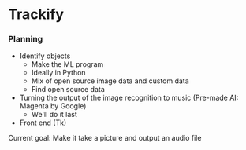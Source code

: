 # Trackify

### Planning
* Identify objects
	- Make the ML program
	- Ideally in Python
	- Mix of open source image data and custom data
	- Find open source data
* Turning the output of the image recognition to music (Pre-made AI: Magenta by Google)
	- We'll do it last
* Front end (Tk)

Current goal: Make it take a picture and output an audio file